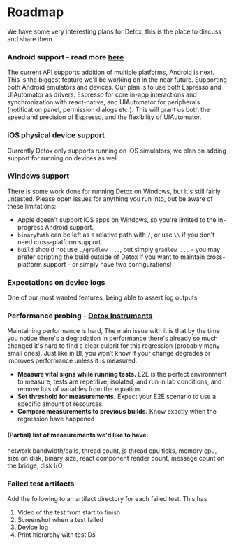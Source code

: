 # Roadmap

We have some very interesting plans for Detox, this is the place to discuss and share them.

### Android support - read more [here](More.AndroidSupportStatus.md)
The current API supports addition of multiple platforms, Android is next. This is the biggest feature we'll be working on in the near future. Supporting both Android emulators and devices. Our plan is to use both Espresso and UIAutomator as drivers. Espresso for core in-app interactions and synchronization with react-native, and UIAutomator for peripherals (notification panel, permission dialogs etc.). This will grant us both the speed and precision of Espresso, and the flexibility of UIAutomator.

### iOS physical device support
Currently Detox only supports running on iOS simulators, we plan on adding support for running on devices as well.

### Windows support
There is some work done for running Detox on Windows, but it's still fairly untested. Please open issues for anything you run into, but be aware of these limitations:

- Apple doesn't support iOS apps on Windows, so you're limited to the in-progress Android support.
- `binaryPath` can be left as a relative path with `/`, or use `\\` if you don't need cross-platform support.
- `build` should not use `./gradlew ...`, but simply `gradlew ...` - you may prefer scripting the build outside of Detox if you want to maintain cross-platform support - or simply have two configurations!

### Expectations on device logs
One of our most wanted features, being able to assert log outputs.

### Performance probing - [Detox Instruments](https://github.com/wix/detoxinstruments)
Maintaining performance is hard, The main issue with it is that by the time you notice there's a degradation in performance there's already so much changed it's hard to find a clear culprit for this regression (probably many small ones). Just like in BI, you won’t know if your change degrades or improves performance unless it is measured.

* **Measure vital signs while running tests.**
E2E is the perfect environment to measure, tests are repetitive, isolated, and run in lab conditions, and remove lots of variables from the equation.
* **Set threshold for measurements.**
Expect your E2E scenario to use a specific amount of resources.
* **Compare measurements to previous builds.**
Know exactly when the regression have happened

#### (Partial) list of measurements we'd like to have:
network bandwidth/calls, thread count, js thread cpu ticks, memory cpu, size on disk, binary size, react component render count, message count on the bridge, disk I/O


### Failed test artifacts
Add the following to an artifact directory for each failed test. This has

1. Video of the test from start to finish
2. Screenshot when a test failed
2. Device log
3. Print hierarchy with testIDs
